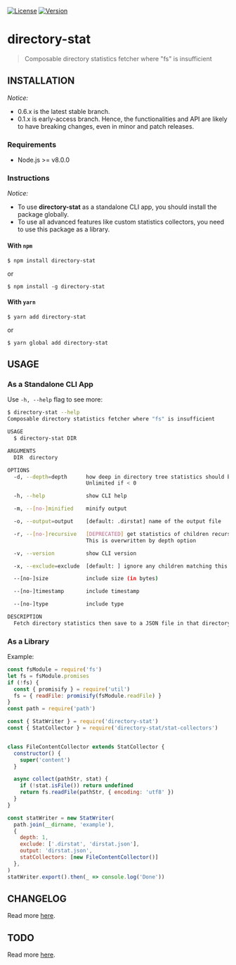 [![License](https://img.shields.io/npm/l/directory-stat.svg)](https://github.com/lqmanh/directory-stat)
[![Version](https://img.shields.io/npm/v/directory-stat.svg)](https://npmjs.org/package/directory-stat)

# directory-stat
> Composable directory statistics fetcher where "fs" is insufficient

## INSTALLATION
*Notice:*
- 0.6.x is the latest stable branch.
- 0.1.x is early-access branch. Hence, the functionalities and API are likely to have breaking changes, even in minor and patch releases.

### Requirements
- Node.js >= v8.0.0

### Instructions
*Notice:*
- To use **directory-stat** as a standalone CLI app, you should install the package globally.
- To use all advanced features like custom statistics collectors, you need to use this package as a library.

#### With `npm`
```
$ npm install directory-stat
```
or
```
$ npm install -g directory-stat
```

#### With `yarn`
```
$ yarn add directory-stat
```
or
```
$ yarn global add directory-stat
```

## USAGE
### As a Standalone CLI App
Use `-h, --help` flag to see more:
```bash
$ directory-stat --help
Composable directory statistics fetcher where "fs" is insufficient

USAGE
  $ directory-stat DIR

ARGUMENTS
  DIR  directory

OPTIONS
  -d, --depth=depth      how deep in directory tree statistics should be fetched.
                         Unlimited if < 0

  -h, --help             show CLI help

  -m, --[no-]minified    minify output

  -o, --output=output    [default: .dirstat] name of the output file

  -r, --[no-]recursive   [DEPRECATED] get statistics of children recursively.
                         This is overwritten by depth option

  -v, --version          show CLI version

  -x, --exclude=exclude  [default: ] ignore any children matching this glob

  --[no-]size            include size (in bytes)

  --[no-]timestamp       include timestamp

  --[no-]type            include type

DESCRIPTION
  Fetch directory statistics then save to a JSON file in that directory
```

### As a Library
Example:
```javascript
const fsModule = require('fs')
let fs = fsModule.promises
if (!fs) {
  const { promisify } = require('util')
  fs = { readFile: promisify(fsModule.readFile) }
}
const path = require('path')

const { StatWriter } = require('directory-stat')
const { StatCollector } = require('directory-stat/stat-collectors')


class FileContentCollector extends StatCollector {
  constructor() {
    super('content')
  }

  async collect(pathStr, stat) {
    if (!stat.isFile()) return undefined
    return fs.readFile(pathStr, { encoding: 'utf8' })
  }
}

const statWriter = new StatWriter(
  path.join(__dirname, 'example'),
  {
    depth: 1,
    exclude: ['.dirstat', 'dirstat.json'],
    output: 'dirstat.json',
    statCollectors: [new FileContentCollector()]
  },
)
statWriter.export().then(_ => console.log('Done'))
```

## CHANGELOG
Read more [here](https://github.com/lqmanh/directory-stat/blob/master/CHANGELOG.md).

## TODO
Read more [here](https://github.com/lqmanh/directory-stat/blob/master/TODO.md).
